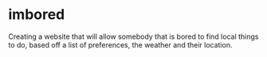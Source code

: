# imbored
Creating a website that will allow somebody that is bored to find local things to do, based off a list of preferences, the weather and their location.
